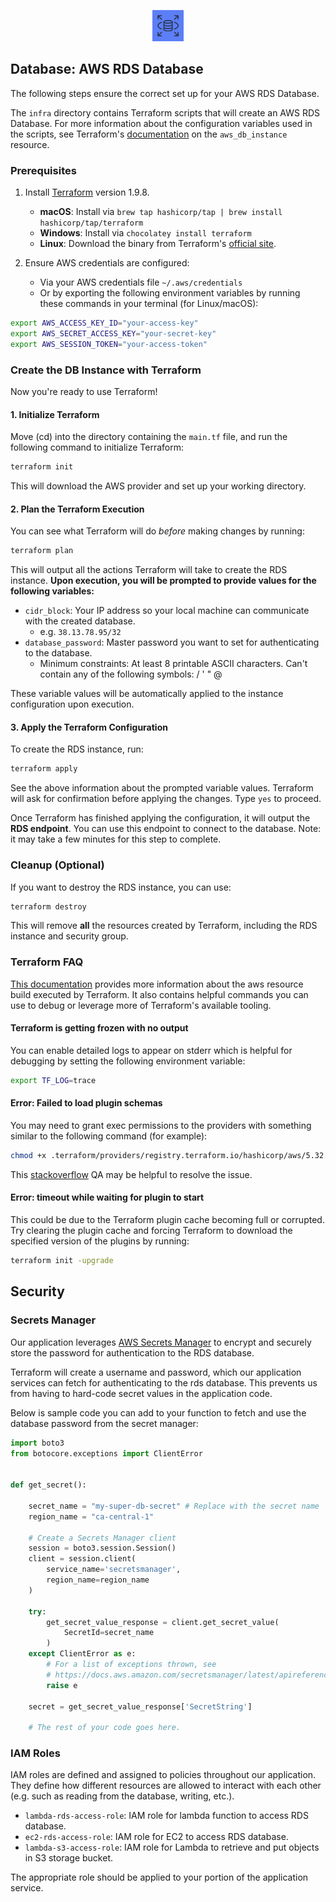 <p align="center">
    <img src="https://github.com/Jonqora/VibeCheckMyProf/blob/doc-update/scratch/image_files/RDS.png" width="50" height="50" />
</p> 


## Database: AWS RDS Database

The following steps ensure the correct set up for your AWS RDS Database.

The `infra` directory contains Terraform scripts that will create an AWS RDS Database. For more information about the 
configuration variables used in the scripts, see Terraform's [documentation](https://registry.terraform.io/providers/hashicorp/aws/latest/docs/resources/db_instance)
on the `aws_db_instance` resource.

### Prerequisites
1. Install [Terraform](https://developer.hashicorp.com/terraform/install) version 1.9.8.
   - **macOS**: Install via `brew tap hashicorp/tap | brew install hashicorp/tap/terraform`
   - **Windows**: Install via `chocolatey install terraform`
   - **Linux**: Download the binary from Terraform's [official site](https://developer.hashicorp.com/terraform/install#linux).

2. Ensure AWS credentials are configured:
   - Via your AWS credentials file `~/.aws/credentials`
   - Or by exporting the following environment variables by running these commands in your terminal (for Linux/macOS):
```bash
export AWS_ACCESS_KEY_ID="your-access-key"
export AWS_SECRET_ACCESS_KEY="your-secret-key"
export AWS_SESSION_TOKEN="your-access-token"
```

### Create the DB Instance with Terraform
Now you're ready to use Terraform!

#### 1. Initialize Terraform
Move (cd) into the directory containing the `main.tf` file, and run the following command to initialize Terraform:
```bash
terraform init
```
This will download the AWS provider and set up your working directory.

#### 2. Plan the Terraform Execution
You can see what Terraform will do _before_ making changes by running:
```bash
terraform plan
```
This will output all the actions Terraform will take to create the RDS instance. **Upon execution, you will be prompted to 
provide values for the following variables:**
- `cidr_block`: Your IP address so your local machine can communicate with the created database. 
  - e.g. `38.13.78.95/32`
- `database_password`: Master password you want to set for authenticating to the database. 
  - Minimum constraints: At least 8 printable ASCII characters. Can't contain any of the following symbols: / ' " @

These variable values will be automatically applied to the instance configuration upon execution.

#### 3. Apply the Terraform Configuration
To create the RDS instance, run:
```bash
terraform apply
```
See the above information about the prompted variable values. Terraform will ask for confirmation before applying the changes. Type `yes` to proceed.

Once Terraform has finished applying the configuration, it will output the **RDS endpoint**. You can use this endpoint 
to connect to the database. Note: it may take a few minutes for this step to complete.

### Cleanup (Optional)
If you want to destroy the RDS instance, you can use:
```bash
terraform destroy
```
This will remove **all** the resources created by Terraform, including the RDS instance and security group.

### Terraform FAQ
[This documentation](https://developer.hashicorp.com/terraform/tutorials/aws-get-started/aws-build) provides more 
information about the aws resource build executed by Terraform. It also contains helpful commands you can use to debug or 
leverage more of Terraform's available tooling.

#### Terraform is getting frozen with no output
You can enable detailed logs to appear on stderr which is helpful for debugging by setting the following environment variable:
```bash
export TF_LOG=trace
```

#### Error: Failed to load plugin schemas
You may need to grant exec permissions to the providers with something similar to the following command (for example):
```bash
chmod +x .terraform/providers/registry.terraform.io/hashicorp/aws/5.32.1/darwin_amd64/terraform-provider-aws_v5.32.1_x5
```
This [stackoverflow](https://stackoverflow.com/questions/70407525/terraform-gives-errors-failed-to-load-plugin-schemas)
QA may be helpful to resolve the issue.

#### Error: timeout while waiting for plugin to start
This could be due to the Terraform plugin cache becoming full or corrupted. 
Try clearing the plugin cache and forcing Terraform to download the specified version of the plugins by running:
```bash
terraform init -upgrade
```

## Security
### Secrets Manager
Our application leverages [AWS Secrets Manager](https://ca-central-1.console.aws.amazon.com/secretsmanager/landing?region=ca-central-1)
to encrypt and securely store the password for authentication to the RDS database. 

Terraform will create a username and password, which our application services can fetch 
for authenticating to the rds database. This prevents us from having to hard-code secret values in the application code. 

Below is sample code you can add to your function to fetch and use the database password from the secret manager:
```python
import boto3
from botocore.exceptions import ClientError


def get_secret():

    secret_name = "my-super-db-secret" # Replace with the secret name
    region_name = "ca-central-1"

    # Create a Secrets Manager client
    session = boto3.session.Session()
    client = session.client(
        service_name='secretsmanager',
        region_name=region_name
    )

    try:
        get_secret_value_response = client.get_secret_value(
            SecretId=secret_name
        )
    except ClientError as e:
        # For a list of exceptions thrown, see
        # https://docs.aws.amazon.com/secretsmanager/latest/apireference/API_GetSecretValue.html
        raise e

    secret = get_secret_value_response['SecretString']

    # The rest of your code goes here.
```
### IAM Roles
IAM roles are defined and assigned to policies throughout our application. They define how different resources are 
allowed to interact with each other (e.g. such as reading from the database, writing, etc.). 
- `lambda-rds-access-role`: IAM role for lambda function to access RDS database.
- `ec2-rds-access-role`: IAM role for EC2 to access RDS database.
- `lambda-s3-access-role`: IAM role for Lambda to retrieve and put objects in S3 storage bucket.

The appropriate role should be applied to your portion of the application service.